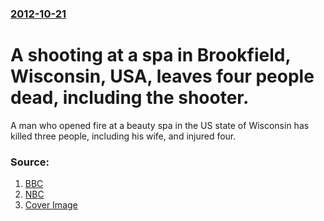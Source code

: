 ### [2012-10-21](/news/2012/10/21/index.md)

# A shooting at a spa in Brookfield, Wisconsin, USA, leaves four people dead, including the shooter. 

A man who opened fire at a beauty spa in the US state of Wisconsin has killed three people, including his wife, and injured four.


### Source:

1. [BBC](http://www.bbc.com/news/world-us-canada-20023829)
2. [NBC](http://usnews.nbcnews.com/_news/2012/10/21/14596819-report-multiple-people-shot-near-milwaukee-area-mall?lite)
2. [Cover Image](https://ichef-1.bbci.co.uk/news/1024/media/images/63627000/jpg/_63627024_63627023.jpg)
